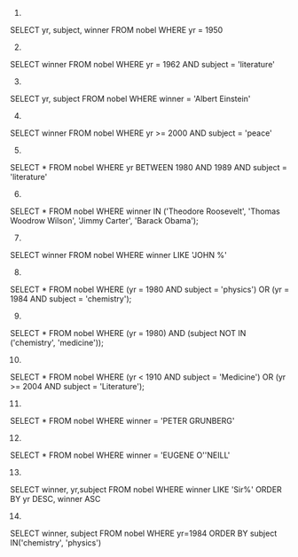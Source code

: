 1.
SELECT yr, subject, winner
  FROM nobel
 WHERE yr = 1950

2.
SELECT winner
  FROM nobel
 WHERE yr = 1962
   AND subject = 'literature'

3.
SELECT yr, subject
  FROM nobel
 WHERE winner = 'Albert Einstein'
  
4.
SELECT winner
  FROM nobel
 WHERE yr >= 2000 AND subject = 'peace'
  
5.
SELECT *
  FROM nobel
 WHERE yr BETWEEN 1980 AND 1989
 AND subject = 'literature'
  
6.
SELECT * FROM nobel
 WHERE winner IN ('Theodore Roosevelt', 'Thomas Woodrow Wilson', 'Jimmy Carter', 'Barack Obama');

7.
SELECT winner FROM nobel
 WHERE winner LIKE 'JOHN %'

8.
SELECT * FROM nobel
 WHERE (yr = 1980 AND subject = 'physics')
 OR (yr = 1984 AND subject = 'chemistry');

9.
 SELECT * FROM nobel
 WHERE (yr = 1980)
 AND (subject NOT IN ('chemistry', 'medicine'));

10.
 SELECT * FROM nobel
 WHERE (yr < 1910 AND subject = 'Medicine')
 OR (yr >= 2004 AND subject = 'Literature');

11.
SELECT * FROM nobel
WHERE winner = 'PETER GRUNBERG'

12.
SELECT * FROM nobel
WHERE winner = 'EUGENE O''NEILL'

13.
SELECT winner, yr,subject FROM nobel
WHERE winner LIKE 'Sir%'
ORDER BY yr DESC, winner ASC

14.
SELECT winner, subject
  FROM nobel
 WHERE yr=1984
 ORDER BY subject IN('chemistry', 'physics')
